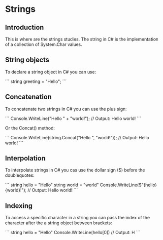 # Strings

## Introduction

This is where are the strings studies. The string in C# is the implementation of a collection of System.Char values.


## String objects

To declare a string object in C# you can use:

´´´
string greeting = "Hello";
´´´


## Concatenation

To concatenate two strings in C# you can use the plus sign:

´´´
Console.WriteLine("Hello " + "world!");
// Output: Hello world!
´´´

Or the Concat() method:

´´´
Console.WriteLine(string.Concat("Hello ", "world!"));
// Output: Hello world!
´´´


## Interpolation

To interpolate strings in C# you cas use the dollar sign ($) before the doublequotes:

´´´
string hello = "Hello"
string world = "world"
Console.WriteLine($"{hello} {world}!");
// Output: Hello world!
´´´


## Indexing

To access a specific character in a string you can pass the index of the character after the a string object between brackets:

´´´
string hello = "Hello"
Console.WriteLine(hello[0])
// Output: H
´´´